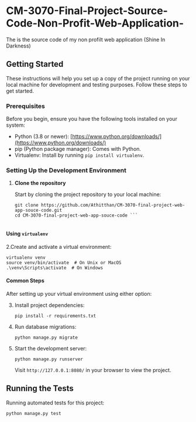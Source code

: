 # CM-3070-Final-Project-Source-Code-Non-Profit-Web-Application-
The is the source code of my non profilt web application (Shine In Darkness)

## Getting Started

These instructions will help you set up a copy of the project running on your local machine for development and testing purposes. Follow these steps to get started.

### Prerequisites

Before you begin, ensure you have the following tools installed on your system:

- Python (3.8 or newer): [https://www.python.org/downloads/](https://www.python.org/downloads/)
- pip (Python package manager): Comes with Python.
- Virtualenv: Install by running `pip install virtualenv`.

### Setting Up the Development Environment

1. **Clone the repository**

   Start by cloning the project repository to your local machine:

   ```CLI
   git clone https://github.com/Athitthan/CM-3070-final-project-web-app-souce-code.git
   cd CM-3070-final-project-web-app-souce-code ```


#### Using `virtualenv`

2.Create and activate a virtual environment:

   ```CLI
   virtualenv venv
   source venv/bin/activate  # On Unix or MacOS
   .\venv\Scripts\activate  # On Windows
   ```


#### Common Steps

After setting up your virtual environment using either option:

3. Install project dependencies:

   ```CLI
   pip install -r requirements.txt
   ```


4. Run database migrations:

   ```CLI
   python manage.py migrate
   ```

5. Start the development server:

   ```CLI
   python manage.py runserver
   ```

   Visit `http://127.0.0.1:8080/` in your browser to view the project.

## Running the Tests

Running automated tests for this project:

```bash
python manage.py test
```


